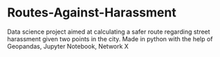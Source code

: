 # Routes-Against-Harassment
Data science project aimed at calculating a safer route regarding street harassment given two points in the city. Made in python with the help of Geopandas, Jupyter Notebook, Network X
